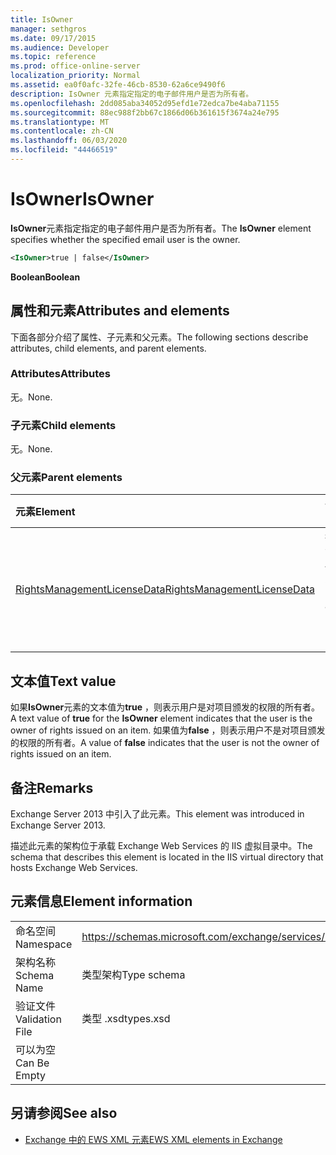 ```yaml
---
title: IsOwner
manager: sethgros
ms.date: 09/17/2015
ms.audience: Developer
ms.topic: reference
ms.prod: office-online-server
localization_priority: Normal
ms.assetid: ea0f0afc-32fe-46cb-8530-62a6ce9490f6
description: IsOwner 元素指定指定的电子邮件用户是否为所有者。
ms.openlocfilehash: 2dd085aba34052d95efd1e72edca7be4aba71155
ms.sourcegitcommit: 88ec988f2bb67c1866d06b361615f3674a24e795
ms.translationtype: MT
ms.contentlocale: zh-CN
ms.lasthandoff: 06/03/2020
ms.locfileid: "44466519"
---
```

# <a name="isowner"></a><span data-ttu-id="174f7-103">IsOwner</span><span class="sxs-lookup"><span data-stu-id="174f7-103">IsOwner</span></span>

<span data-ttu-id="174f7-104">**IsOwner**元素指定指定的电子邮件用户是否为所有者。</span><span class="sxs-lookup"><span data-stu-id="174f7-104">The **IsOwner** element specifies whether the specified email user is the owner.</span></span> 
  
```XML
<IsOwner>true | false</IsOwner>
```

 <span data-ttu-id="174f7-105">**Boolean**</span><span class="sxs-lookup"><span data-stu-id="174f7-105">**Boolean**</span></span>
## <a name="attributes-and-elements"></a><span data-ttu-id="174f7-106">属性和元素</span><span class="sxs-lookup"><span data-stu-id="174f7-106">Attributes and elements</span></span>

<span data-ttu-id="174f7-107">下面各部分介绍了属性、子元素和父元素。</span><span class="sxs-lookup"><span data-stu-id="174f7-107">The following sections describe attributes, child elements, and parent elements.</span></span>
  
### <a name="attributes"></a><span data-ttu-id="174f7-108">Attributes</span><span class="sxs-lookup"><span data-stu-id="174f7-108">Attributes</span></span>

<span data-ttu-id="174f7-109">无。</span><span class="sxs-lookup"><span data-stu-id="174f7-109">None.</span></span>
  
### <a name="child-elements"></a><span data-ttu-id="174f7-110">子元素</span><span class="sxs-lookup"><span data-stu-id="174f7-110">Child elements</span></span>

<span data-ttu-id="174f7-111">无。</span><span class="sxs-lookup"><span data-stu-id="174f7-111">None.</span></span>
  
### <a name="parent-elements"></a><span data-ttu-id="174f7-112">父元素</span><span class="sxs-lookup"><span data-stu-id="174f7-112">Parent elements</span></span>

|<span data-ttu-id="174f7-113">**元素**</span><span class="sxs-lookup"><span data-stu-id="174f7-113">**Element**</span></span>|<span data-ttu-id="174f7-114">**说明**</span><span class="sxs-lookup"><span data-stu-id="174f7-114">**Description**</span></span>|
|:-----|:-----|
|[<span data-ttu-id="174f7-115">RightsManagementLicenseData</span><span class="sxs-lookup"><span data-stu-id="174f7-115">RightsManagementLicenseData</span></span>](rightsmanagementlicensedata.md) <br/> |<span data-ttu-id="174f7-116">指定有关权限管理许可证的信息。</span><span class="sxs-lookup"><span data-stu-id="174f7-116">Specifies information about the rights management license.</span></span>  <br/> |
   
## <a name="text-value"></a><span data-ttu-id="174f7-117">文本值</span><span class="sxs-lookup"><span data-stu-id="174f7-117">Text value</span></span>

<span data-ttu-id="174f7-118">如果**IsOwner**元素的文本值为**true** ，则表示用户是对项目颁发的权限的所有者。</span><span class="sxs-lookup"><span data-stu-id="174f7-118">A text value of **true** for the **IsOwner** element indicates that the user is the owner of rights issued on an item.</span></span> <span data-ttu-id="174f7-119">如果值为**false** ，则表示用户不是对项目颁发的权限的所有者。</span><span class="sxs-lookup"><span data-stu-id="174f7-119">A value of **false** indicates that the user is not the owner of rights issued on an item.</span></span> 
  
## <a name="remarks"></a><span data-ttu-id="174f7-120">备注</span><span class="sxs-lookup"><span data-stu-id="174f7-120">Remarks</span></span>

<span data-ttu-id="174f7-121">Exchange Server 2013 中引入了此元素。</span><span class="sxs-lookup"><span data-stu-id="174f7-121">This element was introduced in Exchange Server 2013.</span></span>
  
<span data-ttu-id="174f7-122">描述此元素的架构位于承载 Exchange Web Services 的 IIS 虚拟目录中。</span><span class="sxs-lookup"><span data-stu-id="174f7-122">The schema that describes this element is located in the IIS virtual directory that hosts Exchange Web Services.</span></span>
  
## <a name="element-information"></a><span data-ttu-id="174f7-123">元素信息</span><span class="sxs-lookup"><span data-stu-id="174f7-123">Element information</span></span>

|||
|:-----|:-----|
|<span data-ttu-id="174f7-124">命名空间</span><span class="sxs-lookup"><span data-stu-id="174f7-124">Namespace</span></span>  <br/> |https://schemas.microsoft.com/exchange/services/2006/types  <br/> |
|<span data-ttu-id="174f7-125">架构名称</span><span class="sxs-lookup"><span data-stu-id="174f7-125">Schema Name</span></span>  <br/> |<span data-ttu-id="174f7-126">类型架构</span><span class="sxs-lookup"><span data-stu-id="174f7-126">Type schema</span></span>  <br/> |
|<span data-ttu-id="174f7-127">验证文件</span><span class="sxs-lookup"><span data-stu-id="174f7-127">Validation File</span></span>  <br/> |<span data-ttu-id="174f7-128">类型 .xsd</span><span class="sxs-lookup"><span data-stu-id="174f7-128">types.xsd</span></span>  <br/> |
|<span data-ttu-id="174f7-129">可以为空</span><span class="sxs-lookup"><span data-stu-id="174f7-129">Can Be Empty</span></span>  <br/> ||
   
## <a name="see-also"></a><span data-ttu-id="174f7-130">另请参阅</span><span class="sxs-lookup"><span data-stu-id="174f7-130">See also</span></span>



- [<span data-ttu-id="174f7-131">Exchange 中的 EWS XML 元素</span><span class="sxs-lookup"><span data-stu-id="174f7-131">EWS XML elements in Exchange</span></span>](ews-xml-elements-in-exchange.md)

